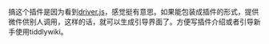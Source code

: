 搞这个插件是因为看到[driver.js](https://github.com/kamranahmedse/driver.js)，感觉挺有意思。如果能包装成插件的形式，提供微件供别人调用，这样的话，就可以生成引导界面了。方便写插件介绍或者引导新手使用tiddlywiki。
